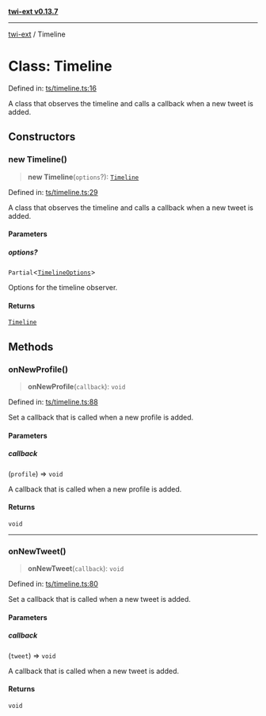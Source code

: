 [**twi-ext v0.13.7**](../README.md)

***

[twi-ext](../README.md) / Timeline

# Class: Timeline

Defined in: [ts/timeline.ts:16](https://github.com/Robot-Inventor/twi-ext/blob/63b474ab27265f4d9a10975689884c45853cd758/src/ts/timeline.ts#L16)

A class that observes the timeline and calls a callback when a new tweet is added.

## Constructors

### new Timeline()

> **new Timeline**(`options`?): [`Timeline`](Timeline.md)

Defined in: [ts/timeline.ts:29](https://github.com/Robot-Inventor/twi-ext/blob/63b474ab27265f4d9a10975689884c45853cd758/src/ts/timeline.ts#L29)

A class that observes the timeline and calls a callback when a new tweet is added.

#### Parameters

##### options?

`Partial`\<[`TimelineOptions`](../interfaces/TimelineOptions.md)\>

Options for the timeline observer.

#### Returns

[`Timeline`](Timeline.md)

## Methods

### onNewProfile()

> **onNewProfile**(`callback`): `void`

Defined in: [ts/timeline.ts:88](https://github.com/Robot-Inventor/twi-ext/blob/63b474ab27265f4d9a10975689884c45853cd758/src/ts/timeline.ts#L88)

Set a callback that is called when a new profile is added.

#### Parameters

##### callback

(`profile`) => `void`

A callback that is called when a new profile is added.

#### Returns

`void`

***

### onNewTweet()

> **onNewTweet**(`callback`): `void`

Defined in: [ts/timeline.ts:80](https://github.com/Robot-Inventor/twi-ext/blob/63b474ab27265f4d9a10975689884c45853cd758/src/ts/timeline.ts#L80)

Set a callback that is called when a new tweet is added.

#### Parameters

##### callback

(`tweet`) => `void`

A callback that is called when a new tweet is added.

#### Returns

`void`
